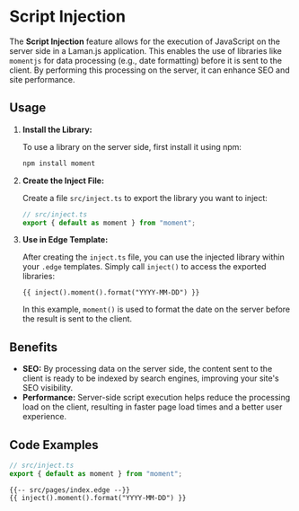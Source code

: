 # Script Injection

The **Script Injection** feature allows for the execution of JavaScript on the server side in a Laman.js application. This enables the use of libraries like `momentjs` for data processing (e.g., date formatting) before it is sent to the client. By performing this processing on the server, it can enhance SEO and site performance.

## Usage

1. **Install the Library:**

   To use a library on the server side, first install it using npm:

   ```bash
   npm install moment
   ```

2. **Create the Inject File:**

   Create a file `src/inject.ts` to export the library you want to inject:

   ```typescript
   // src/inject.ts
   export { default as moment } from "moment";
   ```

3. **Use in Edge Template:**

   After creating the `inject.ts` file, you can use the injected library within your `.edge` templates. Simply call `inject()` to access the exported libraries:

   ```edge
   {{ inject().moment().format("YYYY-MM-DD") }}
   ```

   In this example, `moment()` is used to format the date on the server before the result is sent to the client.

## Benefits

- **SEO:**
  By processing data on the server side, the content sent to the client is ready to be indexed by search engines, improving your site's SEO visibility.
- **Performance:**
  Server-side script execution helps reduce the processing load on the client, resulting in faster page load times and a better user experience.

## Code Examples

```typescript
// src/inject.ts
export { default as moment } from "moment";
```

```edge
{{-- src/pages/index.edge --}}
{{ inject().moment().format("YYYY-MM-DD") }}
```
